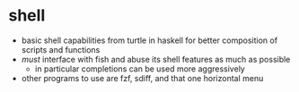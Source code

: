 # shell
- basic shell capabilities from turtle in haskell for better composition of scripts and functions
- *must* interface with fish and abuse its shell features as much as possible
  - in particular completions can be used more aggressively
- other programs to use are fzf, sdiff, and that one horizontal menu

